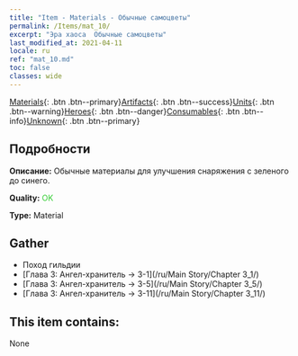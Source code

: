 ```yaml
---
title: "Item - Materials - Обычные самоцветы"
permalink: /Items/mat_10/
excerpt: "Эра хаоса  Обычные самоцветы"
last_modified_at: 2021-04-11
locale: ru
ref: "mat_10.md"
toc: false
classes: wide
---
```

 [Materials](/ru/Items/){: .btn .btn--primary}[Artifacts](/ru/Items/Artifacts/){: .btn .btn--success}[Units](/ru/Items/Units/){: .btn .btn--warning}[Heroes](/ru/Items/Heroes/){: .btn .btn--danger}[Consumables](/ru/Items/Consumables/){: .btn .btn--info}[Unknown](/ru/Items/Unknown/){: .btn .btn--primary}

## Подробности
 **Описание:** Обычные материалы для улучшения снаряжения c зеленого до синего.

 **Quality:** <span style="color: #32CD32">OK</span>

 **Type:** Material

## Gather

*    Поход гильдии 
*    [Глава 3: Ангел-хранитель -> 3-1](/ru/Main Story/Chapter 3_1/) 
*    [Глава 3: Ангел-хранитель -> 3-5](/ru/Main Story/Chapter 3_5/) 
*    [Глава 3: Ангел-хранитель -> 3-11](/ru/Main Story/Chapter 3_11/) 

## This item contains:

  None

